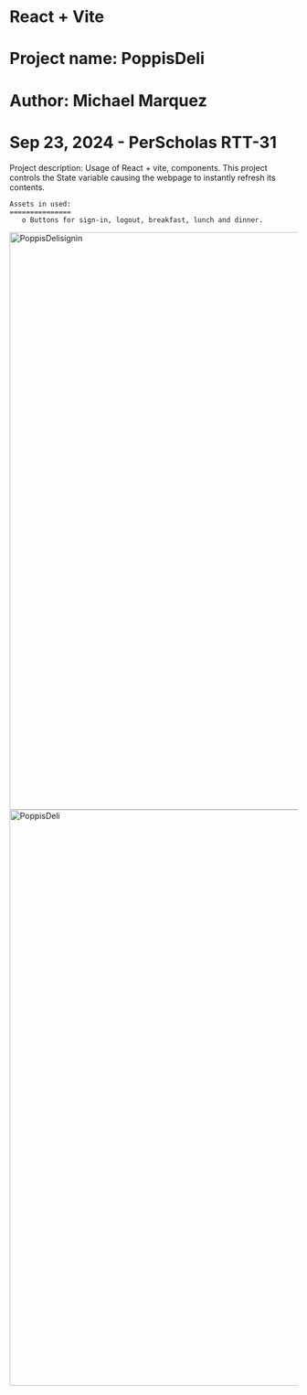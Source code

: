# React + Vite

# Project name: PoppisDeli
# Author: Michael Marquez
# Sep 23, 2024 - PerScholas RTT-31

Project description: Usage of React + vite, components.
    This project controls the State variable causing the webpage to instantly refresh its contents.

    Assets in used: 
    ===============
       o Buttons for sign-in, logout, breakfast, lunch and dinner. 

<img width="1011" alt="PoppisDelisignin" src="https://github.com/user-attachments/assets/81a90b48-4366-4a92-b889-e3f6217bc7e0">
 <img width="1008" alt="PoppisDeli" src="https://github.com/user-attachments/assets/b7061e01-6534-42b8-8abe-375ae13c3344">
